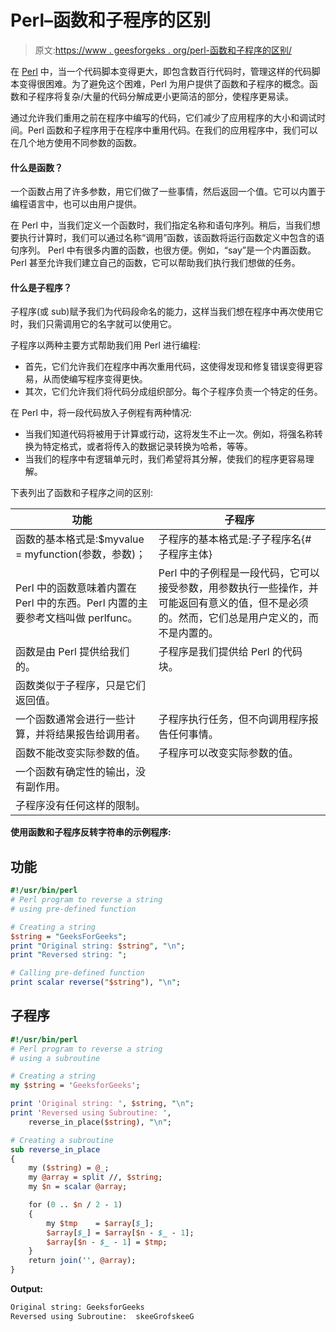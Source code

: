 # Perl–函数和子程序的区别

> 原文:[https://www . geesforgeks . org/perl-函数和子程序的区别/](https://www.geeksforgeeks.org/perl-difference-between-functions-and-subroutines/)

在 [Perl](https://www.geeksforgeeks.org/introduction-to-perl/) 中，当一个代码脚本变得更大，即包含数百行代码时，管理这样的代码脚本变得很困难。为了避免这个困难，Perl 为用户提供了函数和子程序的概念。函数和子程序将复杂/大量的代码分解成更小更简洁的部分，使程序更易读。

通过允许我们重用之前在程序中编写的代码，它们减少了应用程序的大小和调试时间。Perl 函数和子程序用于在程序中重用代码。在我们的应用程序中，我们可以在几个地方使用不同参数的函数。

#### 什么是函数？

一个函数占用了许多参数，用它们做了一些事情，然后返回一个值。它可以内置于编程语言中，也可以由用户提供。

在 Perl 中，当我们定义一个函数时，我们指定名称和语句序列。稍后，当我们想要执行计算时，我们可以通过名称“调用”函数，该函数将运行函数定义中包含的语句序列。
Perl 中有很多内置的函数，也很方便。例如，“say”是一个内置函数。Perl 甚至允许我们建立自己的函数，它可以帮助我们执行我们想做的任务。

#### 什么是子程序？

子程序(或 sub)赋予我们为代码段命名的能力，这样当我们想在程序中再次使用它时，我们只需调用它的名字就可以使用它。

子程序以两种主要方式帮助我们用 Perl 进行编程:

*   首先，它们允许我们在程序中再次重用代码，这使得发现和修复错误变得更容易，从而使编写程序变得更快。
*   其次，它们允许我们将代码分成组织部分。每个子程序负责一个特定的任务。

在 Perl 中，将一段代码放入子例程有两种情况:

*   当我们知道代码将被用于计算或行动，这将发生不止一次。例如，将强名称转换为特定格式，或者将传入的数据记录转换为哈希，等等。
*   当我们的程序中有逻辑单元时，我们希望将其分解，使我们的程序更容易理解。

下表列出了函数和子程序之间的区别:

| 功能 | 子程序 |
| --- | --- |
| 函数的基本格式是:$myvalue = myfunction(参数，参数)； | 子程序的基本格式是:子子程序名{#子程序主体} |
| Perl 中的函数意味着内置在 Perl 中的东西。Perl 内置的主要参考文档叫做 perlfunc。 | Perl 中的子例程是一段代码，它可以接受参数，用参数执行一些操作，并可能返回有意义的值，但不是必须的。然而，它们总是用户定义的，而不是内置的。 |
| 函数是由 Perl 提供给我们的。 | 子程序是我们提供给 Perl 的代码块。 |
| 函数类似于子程序，只是它们返回值。
一个函数通常会进行一些计算，并将结果报告给调用者。 | 子程序执行任务，但不向调用程序报告任何事情。 |
| 函数不能改变实际参数的值。 | 子程序可以改变实际参数的值。 |
| 一个函数有确定性的输出，没有副作用。
 | 子程序没有任何这样的限制。 |

**使用函数和子程序反转字符串的示例程序:**

## 功能

```perl
#!/usr/bin/perl
# Perl program to reverse a string
# using pre-defined function

# Creating a string
$string = "GeeksForGeeks"; 
print "Original string: $string", "\n";
print "Reversed string: "; 

# Calling pre-defined function
print scalar reverse("$string"), "\n";
```

## 子程序

```perl
#!/usr/bin/perl
# Perl program to reverse a string
# using a subroutine

# Creating a string
my $string = 'GeeksforGeeks';

print 'Original string: ', $string, "\n";
print 'Reversed using Subroutine: ', 
    reverse_in_place($string), "\n";

# Creating a subroutine
sub reverse_in_place
{
    my ($string) = @_;
    my @array = split //, $string;
    my $n = scalar @array;

    for (0 .. $n / 2 - 1)
    {
        my $tmp    = $array[$_];
        $array[$_] = $array[$n - $_ - 1];
        $array[$n - $_ - 1] = $tmp;
    }
    return join('', @array);
}
```

**Output:**

```perl
Original string: GeeksforGeeks
Reversed using Subroutine:  skeeGrofskeeG

```
